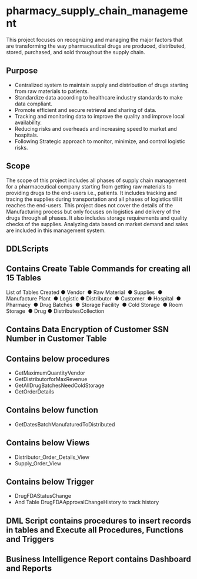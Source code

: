 # pharmacy_supply_chain_management
This project focuses on recognizing and managing the major factors that are transforming the way pharmaceutical drugs are produced, distributed, stored, purchased, and sold throughout the supply chain. 

## Purpose
* Centralized system to maintain supply and distribution of drugs starting from raw materials to patients.
* Standardize data according to healthcare industry standards to make data compliant.
* Promote efficient and secure retrieval and sharing of data.
* Tracking and monitoring data to improve the quality and improve local availability.
* Reducing risks and overheads and increasing speed to market and hospitals.
* Following Strategic approach to monitor, minimize, and control logistic risks.

## Scope
The scope of this project includes all phases of supply chain management for a pharmaceutical company starting from getting raw materials to providing drugs to the end-users i.e., patients. It includes tracking and tracing the supplies during transportation and all phases of logistics till it reaches the end-users. This project does not cover the details of the Manufacturing process but only focuses on logistics and delivery of the drugs through all phases. It also includes storage requirements and quality checks of the supplies. Analyzing data based on market demand and sales are included in this management system.

## DDLScripts

## Contains Create Table Commands for creating all 15 Tables

List of Tables Created
● Vendor 
● Raw Material 
● Supplies 
● Manufacture Plant 
● Logistic
● Distributor 
● Customer 
● Hospital 
● Pharmacy 
● Drug Batches 
● Storage Facility 
● Cold Storage 
● Room Storage 
● Drug
● DistributesCollection

## Contains Data Encryption of Customer SSN Number in Customer Table

## Contains below procedures
* GetMaximumQuantityVendor
* GetDistributorforMaxRevenue
* GetAllDrugBatchesNeedColdStorage
* GetOrderDetails

## Contains below function
* GetDatesBatchManufaturedToDistributed

## Contains below Views
* Distributor_Order_Details_View 
* Supply_Order_View 

## Contains below Trigger
* DrugFDAStatusChange
* And Table DrugFDAApprovalChangeHistory to track history

## DML Script contains procedures to insert records in tables and Execute all Procedures, Functions and Triggers

## Business Intelligence Report contains Dashboard and Reports

